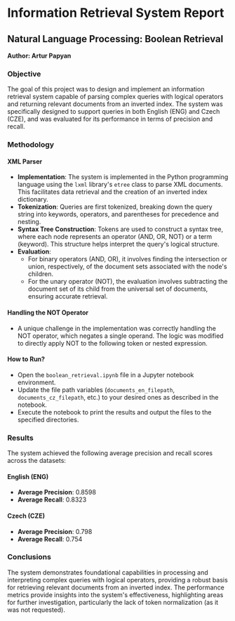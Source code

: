 # **Information Retrieval System Report**

## Natural Language Processing: Boolean Retrieval
**Author: Artur Papyan**

### Objective
The goal of this project was to design and implement an information retrieval system capable of parsing complex queries with logical operators and returning relevant documents from an inverted index. The system was specifically designed to support queries in both English (ENG) and Czech (CZE), and was evaluated for its performance in terms of precision and recall.

### Methodology
#### XML Parser
- **Implementation**: The system is implemented in the Python programming language using the `lxml` library's `etree` class to parse XML documents. This facilitates data retrieval and the creation of an inverted index dictionary.
- **Tokenization**: Queries are first tokenized, breaking down the query string into keywords, operators, and parentheses for precedence and nesting.
- **Syntax Tree Construction**: Tokens are used to construct a syntax tree, where each node represents an operator (AND, OR, NOT) or a term (keyword). This structure helps interpret the query's logical structure.
- **Evaluation**: 
  - For binary operators (AND, OR), it involves finding the intersection or union, respectively, of the document sets associated with the node's children.
  - For the unary operator (NOT), the evaluation involves subtracting the document set of its child from the universal set of documents, ensuring accurate retrieval.

#### Handling the NOT Operator
- A unique challenge in the implementation was correctly handling the NOT operator, which negates a single operand. The logic was modified to directly apply NOT to the following token or nested expression.

#### How to Run?
- Open the `boolean_retrieval.ipynb` file in a Jupyter notebook environment.
- Update the file path variables (`documents_en_filepath`, `documents_cz_filepath`, etc.) to your desired ones as described in the notebook.
- Execute the notebook to print the results and output the files to the specified directories.

### Results
The system achieved the following average precision and recall scores across the datasets:

#### English (ENG)
- **Average Precision**: 0.8598
- **Average Recall**: 0.8323

#### Czech (CZE)
- **Average Precision**: 0.798
- **Average Recall**: 0.754

### Conclusions
The system demonstrates foundational capabilities in processing and interpreting complex queries with logical operators, providing a robust basis for retrieving relevant documents from an inverted index. The performance metrics provide insights into the system's effectiveness, highlighting areas for further investigation, particularly the lack of token normalization (as it was not requested).
